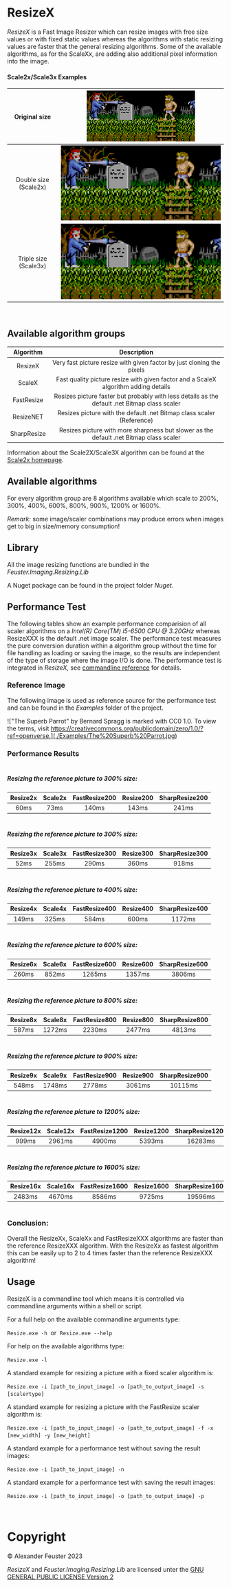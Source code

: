 # ResizeX

_ResizeX_ is a Fast Image Resizer which can resize images with free size values or with fixed static values whereas the algorithms with static resizing values are faster that the general resizing algorithms. Some of the available algorithms, as for the ScaleXx, are adding also additional pixel information into the image.

#### Scale2x/Scale3x Examples

|Original size |![Source](./Examples/Example.png) |
|:----:|:----:|
|Double size (Scale2x) |![Source](./Examples/Example-Scale2x.png) |
|Triple size (Scale3x) |![Source](./Examples/Example-Scale3x.png) |

&nbsp;
&nbsp;
&nbsp;

## Available algorithm groups

|Algorithm|Description|
|:----:|:----:|
| ResizeX | Very fast picture resize with given factor by just cloning the pixels |
| ScaleX | Fast quality picture resize with given factor and a ScaleX algorithm adding details |
| FastResize | Resizes picture faster but probably with less details as the default .net Bitmap class scaler |
| ResizeNET | Resizes picture with the default .net Bitmap class scaler (Reference) |
| SharpResize | Resizes picture with more sharpness but slower as the default .net Bitmap class scaler |

Information about the Scale2X/Scale3X algorithm can be found at the [Scale2x homepage](https://www.scale2x.it/).

## Available algorithms

For every algorithm group are 8 algorithms available which scale to 200%, 300%, 400%, 600%, 800%, 900%, 1200% or 1600%.

_Remark:_ some image/scaler combinations may produce errors when images get to big in size/memory consumption!

## Library

All the image resizing functions are bundled in the _Feuster.Imaging.Resizing.Lib_

A Nuget package can be found in the project folder _Nuget_.

## Performance Test

The following tables show an example performance comparision of all scaler algorithms on a _Intel(R) Core(TM) i5-6500 CPU @ 3.20GHz_ whereas ResizeXXX is the default .net image scaler.
The performance test measures the pure conversion duration within a algorithm group without the time for file handling as loading or saving the image, so the results are independent of the type of storage where the image I/O is done.
The performance test is integrated in _ResizeX_, see [commandline reference](#usage) for details.

### Reference Image

The following image is used as reference source for the performance test and can be found in the _Examples_ folder of the project.

!["The Superb Parrot" by Bernard Spragg is marked with CC0 1.0. To view the terms, visit https://creativecommons.org/publicdomain/zero/1.0/?ref=openverse.](./Examples/The%20Superb%20Parrot.jpg)


### Performance Results
 #
##### __Resizing the reference picture to 300% size:__
| Resize2x | Scale2x | FastResize200 | Resize200 | SharpResize200 |
|:----:|:----:|:----:|:----:|:----:|
| 60ms | 73ms | 140ms | 143ms | 241ms |
 #
##### __Resizing the reference picture to 300% size:__

| Resize3x | Scale3x | FastResize300 | Resize300 | SharpResize300 |
|:----:|:----:|:----:|:----:|:----:|
| 52ms | 255ms | 290ms | 360ms | 918ms |
 #
##### __Resizing the reference picture to 400% size:__

| Resize4x | Scale4x | FastResize400 | Resize400 | SharpResize400 |
|:----:|:----:|:----:|:----:|:----:|
| 149ms | 325ms | 584ms | 600ms | 1172ms |
 #
##### __Resizing the reference picture to 600% size:__

| Resize6x | Scale6x | FastResize600 | Resize600 | SharpResize600 |
|:----:|:----:|:----:|:----:|:----:|
| 260ms | 852ms | 1265ms | 1357ms | 3806ms |
 #
##### __Resizing the reference picture to 800% size:__

| Resize8x | Scale8x | FastResize800 | Resize800 | SharpResize800 |
|:----:|:----:|:----:|:----:|:----:|
| 587ms | 1272ms | 2230ms | 2477ms | 4813ms |
 #
##### __Resizing the reference picture to 900% size:__

| Resize9x | Scale9x | FastResize900 | Resize900 | SharpResize900 |
|:----:|:----:|:----:|:----:|:----:|
| 548ms | 1748ms | 2778ms | 3061ms | 10115ms |
 #
##### __Resizing the reference picture to 1200% size:__

| Resize12x | Scale12x | FastResize1200 | Resize1200 | SharpResize1200 |
|:----:|:----:|:----:|:----:|:----:|
| 999ms | 2961ms | 4900ms | 5393ms | 16283ms |
 #
##### __Resizing the reference picture to 1600% size:__

| Resize16x | Scale16x | FastResize1600 | Resize1600 | SharpResize1600 |
|:----:|:----:|:----:|:----:|:----:|
| 2483ms | 4670ms | 8586ms | 9725ms | 19596ms |
 #

### __Conclusion:__

Overall the ResizeXx, ScaleXx and FastResizeXXX algorithms are faster than the reference ResizeXXX algorithm.
With the ResizeXx as fastest algorithm this can be easily up to 2 to 4 times faster than the reference ResizeXXX algorithm!

## Usage

ResizeX is a commandline tool which means it is controlled via commandline arguments within a shell or script.

For a full help on the available commandline arguments type:

`Resize.exe -h`&nbsp;&nbsp;or&nbsp;&nbsp;`Resize.exe --help`

For help on the available algorithms type:

`Resize.exe -l`

A standard example for resizing a picture with a fixed scaler algorithm is:

`Resize.exe -i [path_to_input_image] -o [path_to_output_image] -s [scalertype]`

A standard example for resizing a picture with the FastResize scaler algorithm is:

`Resize.exe -i [path_to_input_image] -o [path_to_output_image] -f -x [new_width] -y [new_height]`

A standard example for a performance test without saving the result images:

`Resize.exe -i [path_to_input_image] -n`

A standard example for a performance test with saving the result images:

`Resize.exe -i [path_to_input_image] -o [path_to_output_image] -p`

&nbsp;
&nbsp;
&nbsp;
# Copyright

© Alexander Feuster 2023

_ResizeX_ and _Feuster.Imaging.Resizing.Lib_ are licensed unter the [GNU GENERAL PUBLIC LICENSE Version 2](gpl-2.0.txt)
